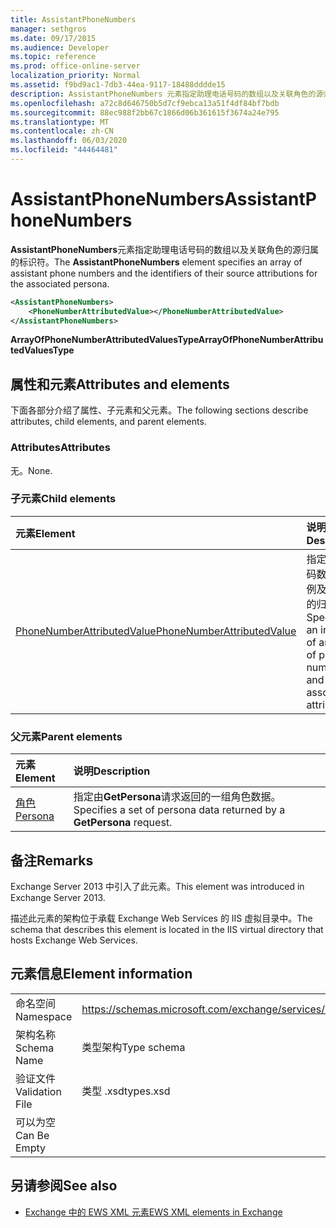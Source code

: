 ```yaml
---
title: AssistantPhoneNumbers
manager: sethgros
ms.date: 09/17/2015
ms.audience: Developer
ms.topic: reference
ms.prod: office-online-server
localization_priority: Normal
ms.assetid: f9bd9ac1-7db3-44ea-9117-18488dddde15
description: AssistantPhoneNumbers 元素指定助理电话号码的数组以及关联角色的源归属的标识符。
ms.openlocfilehash: a72c8d646750b5d7cf9ebca13a51f4df84bf7bdb
ms.sourcegitcommit: 88ec988f2bb67c1866d06b361615f3674a24e795
ms.translationtype: MT
ms.contentlocale: zh-CN
ms.lasthandoff: 06/03/2020
ms.locfileid: "44464481"
---
```

# <a name="assistantphonenumbers"></a><span data-ttu-id="3a3fe-103">AssistantPhoneNumbers</span><span class="sxs-lookup"><span data-stu-id="3a3fe-103">AssistantPhoneNumbers</span></span>

<span data-ttu-id="3a3fe-104">**AssistantPhoneNumbers**元素指定助理电话号码的数组以及关联角色的源归属的标识符。</span><span class="sxs-lookup"><span data-stu-id="3a3fe-104">The **AssistantPhoneNumbers** element specifies an array of assistant phone numbers and the identifiers of their source attributions for the associated persona.</span></span> 
  
```XML
<AssistantPhoneNumbers>
    <PhoneNumberAttributedValue></PhoneNumberAttributedValue>
</AssistantPhoneNumbers>
```

 <span data-ttu-id="3a3fe-105">**ArrayOfPhoneNumberAttributedValuesType**</span><span class="sxs-lookup"><span data-stu-id="3a3fe-105">**ArrayOfPhoneNumberAttributedValuesType**</span></span>
## <a name="attributes-and-elements"></a><span data-ttu-id="3a3fe-106">属性和元素</span><span class="sxs-lookup"><span data-stu-id="3a3fe-106">Attributes and elements</span></span>

<span data-ttu-id="3a3fe-107">下面各部分介绍了属性、子元素和父元素。</span><span class="sxs-lookup"><span data-stu-id="3a3fe-107">The following sections describe attributes, child elements, and parent elements.</span></span>
  
### <a name="attributes"></a><span data-ttu-id="3a3fe-108">Attributes</span><span class="sxs-lookup"><span data-stu-id="3a3fe-108">Attributes</span></span>

<span data-ttu-id="3a3fe-109">无。</span><span class="sxs-lookup"><span data-stu-id="3a3fe-109">None.</span></span>
  
### <a name="child-elements"></a><span data-ttu-id="3a3fe-110">子元素</span><span class="sxs-lookup"><span data-stu-id="3a3fe-110">Child elements</span></span>

|<span data-ttu-id="3a3fe-111">**元素**</span><span class="sxs-lookup"><span data-stu-id="3a3fe-111">**Element**</span></span>|<span data-ttu-id="3a3fe-112">**说明**</span><span class="sxs-lookup"><span data-stu-id="3a3fe-112">**Description**</span></span>|
|:-----|:-----|
|[<span data-ttu-id="3a3fe-113">PhoneNumberAttributedValue</span><span class="sxs-lookup"><span data-stu-id="3a3fe-113">PhoneNumberAttributedValue</span></span>](phonenumberattributedvalue.md) <br/> |<span data-ttu-id="3a3fe-114">指定电话号码数组的实例及其关联的归属。</span><span class="sxs-lookup"><span data-stu-id="3a3fe-114">Specifies an instance of an array of phone numbers and their associated attributions.</span></span>  <br/> |
   
### <a name="parent-elements"></a><span data-ttu-id="3a3fe-115">父元素</span><span class="sxs-lookup"><span data-stu-id="3a3fe-115">Parent elements</span></span>

|<span data-ttu-id="3a3fe-116">**元素**</span><span class="sxs-lookup"><span data-stu-id="3a3fe-116">**Element**</span></span>|<span data-ttu-id="3a3fe-117">**说明**</span><span class="sxs-lookup"><span data-stu-id="3a3fe-117">**Description**</span></span>|
|:-----|:-----|
|[<span data-ttu-id="3a3fe-118">角色</span><span class="sxs-lookup"><span data-stu-id="3a3fe-118">Persona</span></span>](persona.md) <br/> |<span data-ttu-id="3a3fe-119">指定由**GetPersona**请求返回的一组角色数据。</span><span class="sxs-lookup"><span data-stu-id="3a3fe-119">Specifies a set of persona data returned by a **GetPersona** request.</span></span>  <br/> |
   
## <a name="remarks"></a><span data-ttu-id="3a3fe-120">备注</span><span class="sxs-lookup"><span data-stu-id="3a3fe-120">Remarks</span></span>

<span data-ttu-id="3a3fe-121">Exchange Server 2013 中引入了此元素。</span><span class="sxs-lookup"><span data-stu-id="3a3fe-121">This element was introduced in Exchange Server 2013.</span></span>
  
<span data-ttu-id="3a3fe-122">描述此元素的架构位于承载 Exchange Web Services 的 IIS 虚拟目录中。</span><span class="sxs-lookup"><span data-stu-id="3a3fe-122">The schema that describes this element is located in the IIS virtual directory that hosts Exchange Web Services.</span></span>
  
## <a name="element-information"></a><span data-ttu-id="3a3fe-123">元素信息</span><span class="sxs-lookup"><span data-stu-id="3a3fe-123">Element information</span></span>

|||
|:-----|:-----|
|<span data-ttu-id="3a3fe-124">命名空间</span><span class="sxs-lookup"><span data-stu-id="3a3fe-124">Namespace</span></span>  <br/> |https://schemas.microsoft.com/exchange/services/2006/types  <br/> |
|<span data-ttu-id="3a3fe-125">架构名称</span><span class="sxs-lookup"><span data-stu-id="3a3fe-125">Schema Name</span></span>  <br/> |<span data-ttu-id="3a3fe-126">类型架构</span><span class="sxs-lookup"><span data-stu-id="3a3fe-126">Type schema</span></span>  <br/> |
|<span data-ttu-id="3a3fe-127">验证文件</span><span class="sxs-lookup"><span data-stu-id="3a3fe-127">Validation File</span></span>  <br/> |<span data-ttu-id="3a3fe-128">类型 .xsd</span><span class="sxs-lookup"><span data-stu-id="3a3fe-128">types.xsd</span></span>  <br/> |
|<span data-ttu-id="3a3fe-129">可以为空</span><span class="sxs-lookup"><span data-stu-id="3a3fe-129">Can Be Empty</span></span>  <br/> ||
   
## <a name="see-also"></a><span data-ttu-id="3a3fe-130">另请参阅</span><span class="sxs-lookup"><span data-stu-id="3a3fe-130">See also</span></span>

- [<span data-ttu-id="3a3fe-131">Exchange 中的 EWS XML 元素</span><span class="sxs-lookup"><span data-stu-id="3a3fe-131">EWS XML elements in Exchange</span></span>](ews-xml-elements-in-exchange.md)

